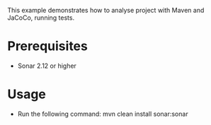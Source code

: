 This example demonstrates how to analyse project with Maven and JaCoCo, running tests.

Prerequisites
=============
* Sonar 2.12 or higher

Usage
=====
* Run the following command: mvn clean install sonar:sonar

